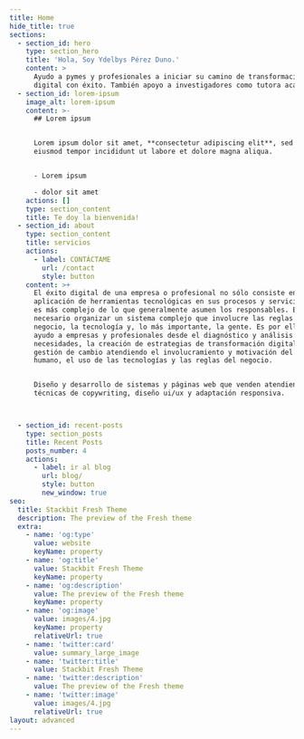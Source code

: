 ```yaml
---
title: Home
hide_title: true
sections:
  - section_id: hero
    type: section_hero
    title: 'Hola, Soy Ydelbys Pérez Duno.'
    content: >
      Ayudo a pymes y profesionales a iniciar su camino de transformación
      digital con éxito. También apoyo a investigadores como tutora académica.
  - section_id: lorem-ipsum
    image_alt: lorem-ipsum
    content: >-
      ## Lorem ipsum


      Lorem ipsum dolor sit amet, **consectetur adipiscing elit**, sed do
      eiusmod tempor incididunt ut labore et dolore magna aliqua.


      - Lorem ipsum

      - dolor sit amet
    actions: []
    type: section_content
    title: Te doy la bienvenida!
  - section_id: about
    type: section_content
    title: servicios
    actions:
      - label: CONTÁCTAME
        url: /contact
        style: button
    content: >+
      El éxito digital de una empresa o profesional no sólo consiste en la
      aplicación de herramientas tecnológicas en sus procesos y servicios. Este
      es más complejo de lo que generalmente asumen los responsables. Es
      necesario organizar un sistema complejo que involucre las reglas de
      negocio, la tecnología y, lo más importante, la gente. Es por ello que,
      ayudo a empresas y profesionales desde el diagnóstico y análisis de
      necesidades, la creación de estrategias de transformación digital y
      gestión de cambio atendiendo el involucramiento y motivación del recurso
      humano, el uso de las tecnologías y las reglas del negocio.


      Diseño y desarrollo de sistemas y páginas web que venden atendiendo
      técnicas de copywriting, diseño ui/ux y adaptación responsiva.



  - section_id: recent-posts
    type: section_posts
    title: Recent Posts
    posts_number: 4
    actions:
      - label: ir al blog
        url: blog/
        style: button
        new_window: true
seo:
  title: Stackbit Fresh Theme
  description: The preview of the Fresh theme
  extra:
    - name: 'og:type'
      value: website
      keyName: property
    - name: 'og:title'
      value: Stackbit Fresh Theme
      keyName: property
    - name: 'og:description'
      value: The preview of the Fresh theme
      keyName: property
    - name: 'og:image'
      value: images/4.jpg
      keyName: property
      relativeUrl: true
    - name: 'twitter:card'
      value: summary_large_image
    - name: 'twitter:title'
      value: Stackbit Fresh Theme
    - name: 'twitter:description'
      value: The preview of the Fresh theme
    - name: 'twitter:image'
      value: images/4.jpg
      relativeUrl: true
layout: advanced
---
```

